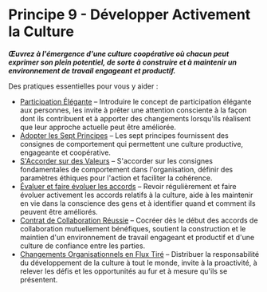 # Principe 9 - Développer Activement la Culture


**_Œuvrez à l'émergence d'une culture coopérative où chacun peut exprimer son plein potentiel, de sorte à construire et à maintenir un environnement de travail engageant et productif._**

Des pratiques essentielles pour vous y aider :

-   [Participation Élégante](section:artful-participation) – Introduire le concept de participation élégante aux personnes, les invite à prêter une attention consciente à la façon dont ils contribuent et à apporter des changements lorsqu'ils réalisent que leur approche actuelle peut être améliorée.
-   [Adopter les Sept Principes](section:adopt-the-seven-principles) – Les sept principes fournissent des consignes de comportement qui permettent une culture productive, engageante et coopérative.
-   [S'Accorder sur des Valeurs](section:agree-on-values) – S'accorder sur les consignes fondamentales de comportement dans l'organisation, définir des paramètres éthiques pour l'action et faciliter la cohérence.
-   [Évaluer et faire évoluer les accords](section:evaluate-and-evolve-agreements) – Revoir régulièrement et faire évoluer activement les accords relatifs à la culture, aide à les maintenir en vie dans la conscience des gens et à identifier quand et comment ils peuvent être améliorés.
-   [Contrat de Collaboration Réussie](section:contract-for-successful-collaboration) – Cocréer dès le début des accords de collaboration mutuellement bénéfiques, soutient la construction et le maintien d'un environnement de travail engageant et productif et d'une culture de confiance entre les parties.
-   [Changements Organisationnels en Flux Tiré](section:create-a-pull-system-for-organizational-change) – Distribuer la responsabilité du développement de la culture à tout le monde, invite à la proactivité, à relever les défis et les opportunités au fur et à mesure qu'ils se présentent.
